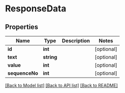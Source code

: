 # ResponseData

## Properties
Name | Type | Description | Notes
------------ | ------------- | ------------- | -------------
**id** | **int** |  | [optional] 
**text** | **string** |  | [optional] 
**value** | **int** |  | [optional] 
**sequenceNo** | **int** |  | [optional] 

[[Back to Model list]](../../README.md#documentation-for-models) [[Back to API list]](../../README.md#documentation-for-api-endpoints) [[Back to README]](../../README.md)

